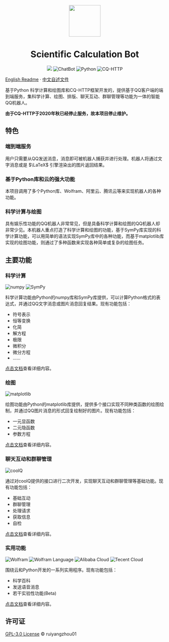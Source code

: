 <p align="center">
 <img width="100px" src="README.assets/logo.png"  align="center" />
  <h1 align="center">Scientific Calculation Bot</h2>
</p>
<p align="center">
    <img src="https://img.shields.io/github/v/release/ruiyangzhou01/ScientificCalculationBot?&color=blue&logo=hack-the-box"/>
    <img alt="ChatBot" src="https://img.shields.io/badge/-ChatBot-3572A5?style=flat&logo=ChatBot&logoColor=white" />
    <img alt="Python" src="https://img.shields.io/badge/-Python-3572A5?style=flat&logo=python&logoColor=white" />
    <img alt="CQ-HTTP" src="https://img.shields.io/badge/-CQ--HTTP-3572A5?style=flat&logo=tencentqq&logoColor=white" />
</p>

[English Readme](https://github.com/ruiyangzhou01/ScientificCalculationBot/blob/main/README.md) · [中文自述文件](https://github.com/ruiyangzhou01/ScientificCalculationBot/blob/main/README_zh.md)

基于Python 科学计算和绘图库和CQ-HTTP框架开发的，提供基于QQ客户端的端到端服务，集科学计算、绘图、排版、聊天互动、群聊管理等功能为一体的智能QQ机器人。

**由于CQ-HTTP于2020年秋已经停止服务，故本项目停止维护。**

## 特色

### 端到端服务

用户只需要从QQ发送消息，消息即可被机器人捕获并进行处理。机器人将通过文字消息或是 $\LaTeX$ 引擎渲染出的图片返回结果。

### 基于Python库和云的强大功能

本项目调用了多个Python库、Wolfram、阿里云、腾讯云等来实现机器人的各种功能。

### 科学计算与绘图

具有娱乐性功能的QQ机器人非常常见，但是具备科学计算和绘图的QQ机器人却非常少见。本机器人重点打造了科学计算和绘图的功能，基于SymPy库实现的科学计算功能，可以用简单的语法实现SymPy库中的各种功能，而基于matplotlib库实现的绘图功能，则通过了多种函数来实现各种简单或复杂的绘图任务。

## 主要功能

### 科学计算

<p>
    <img alt="numpy" src="https://img.shields.io/badge/package-numpy-3572A5?style=flat&logoColor=white" />
    <img alt="SymPy" src="https://img.shields.io/badge/package-SymPy-3572A5?style=flat&logoColor=white" />
</p>

科学计算功能由Python的numpy库和SymPy库提供，可以计算Python格式的表达式，并通过QQ文字消息或图片消息回复结果。现有功能包括：

- 符号表示
- 恒等变换
- 化简
- 解方程
- 极限
- 微积分
- 微分方程
- ......

[点击文档](https://github.com/ruiyangzhou01/ScientificCalculationBot/blob/main/doc/ScientificCalculation.md)查看详细内容。

### 绘图

<p>
	<img alt="matplotlib" src="https://img.shields.io/badge/package-matplotlib-3572A5?style=flat&logoColor=white" />
</p>

绘图功能由Python的matplotlib库提供，提供多个接口实现不同种类函数的绘图绘制，并通过QQ图片消息的形式回复绘制好的图片。现有功能包括：

- 一元显函数
- 二元隐函数
- 参数方程

[点击文档](https://github.com/ruiyangzhou01/ScientificCalculationBot/blob/main/doc/Plot.md)查看详细内容。

### 聊天互动和群聊管理

<p>
    <img alt="coolQ" src="https://img.shields.io/badge/-coolQ-3572A5?style=flat&logo=tencentqq&logoColor=white" />
</p>

通过对coolQ提供的接口进行二次开发，实现聊天互动和群聊管理等基础功能。现有功能包括：

- 基础互动
- 群聊管理
- 处理请求
- 获取信息
- 自检

[点击文档](https://github.com/ruiyangzhou01/ScientificCalculationBot/blob/main/doc/Interaction.md)查看详细内容。

### 实用功能

<p>
    <img alt="Wolfram" src="https://img.shields.io/badge/-Wolfram-3572A5?style=flat&logo=Wolfram&logoColor=white" />
    <img alt="Wolfram Language" src="https://img.shields.io/badge/-Wolfram_Language-3572A5?style=flat&logo=WolframLanguage&logoColor=white" />
    <img alt="Alibaba Cloud" src="https://img.shields.io/badge/-Alibaba_Cloud-3572A5?style=flat&logo=AlibabaCloud&logoColor=white" />
    <img alt="Tecent Cloud" src="https://img.shields.io/badge/-Tecent_Cloud-3572A5?style=flat&logo=tencentqq&logoColor=white" />
</p>

围绕云和Python开发的一系列实用程序。现有功能包括：

- 科学百科
- 发送语音消息
- 若干实验性功能(Beta)

[点击文档](https://github.com/ruiyangzhou01/ScientificCalculationBot/blob/main/doc/Utilities.md)查看详细内容。

## 许可证

[GPL-3.0 License](https://github.com/ruiyangzhou01/ScientificCalculationBot/blob/main/LICENSE) © ruiyangzhou01
